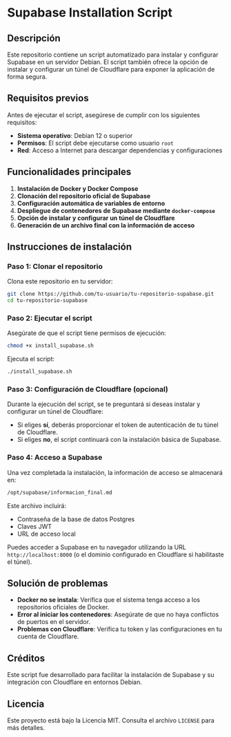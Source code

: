 # Supabase Installation Script

## Descripción
Este repositorio contiene un script automatizado para instalar y configurar Supabase en un servidor Debian. El script también ofrece la opción de instalar y configurar un túnel de Cloudflare para exponer la aplicación de forma segura.

## Requisitos previos

Antes de ejecutar el script, asegúrese de cumplir con los siguientes requisitos:

- **Sistema operativo**: Debian 12 o superior
- **Permisos**: El script debe ejecutarse como usuario `root`
- **Red**: Acceso a Internet para descargar dependencias y configuraciones

## Funcionalidades principales

1. **Instalación de Docker y Docker Compose**
2. **Clonación del repositorio oficial de Supabase**
3. **Configuración automática de variables de entorno**
4. **Despliegue de contenedores de Supabase mediante `docker-compose`**
5. **Opción de instalar y configurar un túnel de Cloudflare**
6. **Generación de un archivo final con la información de acceso**

## Instrucciones de instalación

### Paso 1: Clonar el repositorio

Clona este repositorio en tu servidor:
```bash
git clone https://github.com/tu-usuario/tu-repositorio-supabase.git
cd tu-repositorio-supabase
```

### Paso 2: Ejecutar el script

Asegúrate de que el script tiene permisos de ejecución:
```bash
chmod +x install_supabase.sh
```

Ejecuta el script:
```bash
./install_supabase.sh
```

### Paso 3: Configuración de Cloudflare (opcional)

Durante la ejecución del script, se te preguntará si deseas instalar y configurar un túnel de Cloudflare:
- Si eliges **sí**, deberás proporcionar el token de autenticación de tu túnel de Cloudflare.
- Si eliges **no**, el script continuará con la instalación básica de Supabase.

### Paso 4: Acceso a Supabase

Una vez completada la instalación, la información de acceso se almacenará en:
```bash
/opt/supabase/informacion_final.md
```
Este archivo incluirá:
- Contraseña de la base de datos Postgres
- Claves JWT
- URL de acceso local

Puedes acceder a Supabase en tu navegador utilizando la URL `http://localhost:8000` (o el dominio configurado en Cloudflare si habilitaste el túnel).

## Solución de problemas

- **Docker no se instala**: Verifica que el sistema tenga acceso a los repositorios oficiales de Docker.
- **Error al iniciar los contenedores**: Asegúrate de que no haya conflictos de puertos en el servidor.
- **Problemas con Cloudflare**: Verifica tu token y las configuraciones en tu cuenta de Cloudflare.

## Créditos
Este script fue desarrollado para facilitar la instalación de Supabase y su integración con Cloudflare en entornos Debian.

## Licencia
Este proyecto está bajo la Licencia MIT. Consulta el archivo `LICENSE` para más detalles.

